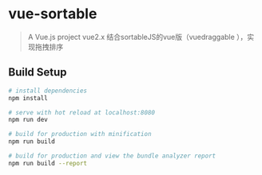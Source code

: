 # vue-sortable

> A Vue.js project
> vue2.x 结合sortableJS的vue版（vuedraggable ），实现拖拽排序

## Build Setup

``` bash
# install dependencies
npm install

# serve with hot reload at localhost:8080
npm run dev

# build for production with minification
npm run build

# build for production and view the bundle analyzer report
npm run build --report
```